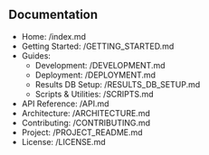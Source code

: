 ## Documentation

- Home: /index.md
- Getting Started: /GETTING_STARTED.md
- Guides:
	- Development: /DEVELOPMENT.md
	- Deployment: /DEPLOYMENT.md
	- Results DB Setup: /RESULTS_DB_SETUP.md
	- Scripts & Utilities: /SCRIPTS.md
- API Reference: /API.md
- Architecture: /ARCHITECTURE.md
- Contributing: /CONTRIBUTING.md
- Project: /PROJECT_README.md
- License: /LICENSE.md

